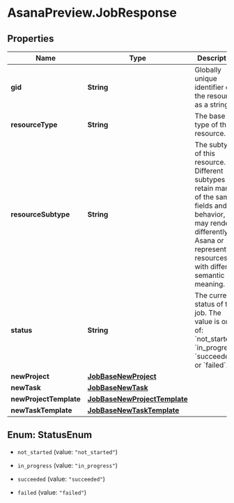 # AsanaPreview.JobResponse

## Properties

Name | Type | Description | Notes
------------ | ------------- | ------------- | -------------
**gid** | **String** | Globally unique identifier of the resource, as a string. | [optional] [readonly] 
**resourceType** | **String** | The base type of this resource. | [optional] [readonly] 
**resourceSubtype** | **String** | The subtype of this resource. Different subtypes retain many of the same fields and behavior, but may render differently in Asana or represent resources with different semantic meaning. | [optional] [readonly] 
**status** | **String** | The current status of this job. The value is one of: &#x60;not_started&#x60;, &#x60;in_progress&#x60;, &#x60;succeeded&#x60;, or &#x60;failed&#x60;. | [optional] [readonly] 
**newProject** | [**JobBaseNewProject**](JobBaseNewProject.md) |  | [optional] 
**newTask** | [**JobBaseNewTask**](JobBaseNewTask.md) |  | [optional] 
**newProjectTemplate** | [**JobBaseNewProjectTemplate**](JobBaseNewProjectTemplate.md) |  | [optional] 
**newTaskTemplate** | [**JobBaseNewTaskTemplate**](JobBaseNewTaskTemplate.md) |  | [optional] 



## Enum: StatusEnum


* `not_started` (value: `"not_started"`)

* `in_progress` (value: `"in_progress"`)

* `succeeded` (value: `"succeeded"`)

* `failed` (value: `"failed"`)




